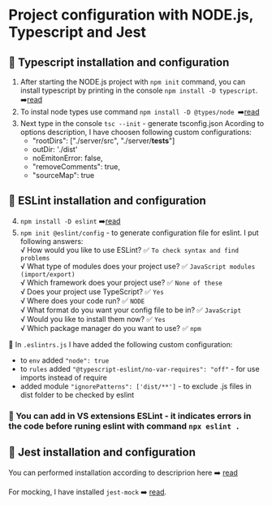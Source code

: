 # Project configuration with NODE.js, Typescript and Jest 

## :green_book: Typescript installation and configuration
1. After starting the NODE.js project with ``npm init`` command, you can install typescript by printing in the console ``npm install -D typescript``. :arrow_right:[read](https://www.npmjs.com/package/typescript)
2. To instal node types use command ``npm install -D @types/node ``:arrow_right:[read](https://www.npmjs.com/package/@types/node)
3. Next type in the console ``tsc --init`` - generate tsconfig.json
   Acording to options description, I have choosen following custom configurations:
   - "rootDirs": ["./server/src", "./server/__tests__"]
   - outDir: './dist'
   - noEmitonError: false,
   - "removeComments": true, 
   - "sourceMap": true 
               
   
## :microscope: ESLint installation and configuration
4.  ``npm install -D eslint`` :arrow_right:[read](https://www.npmjs.com/package/eslint)
5.  ``npm init @eslint/config`` - to generate configuration file for eslint.
   I put following answers:</br>
√ How would you like to use ESLint? :white_check_mark: ``To check syntax and find problems`` </br>
√ What type of modules does your project use? :white_check_mark: ``JavaScript modules (import/export)`` </br>
√ Which framework does your project use? :white_check_mark: ``None of these`` </br>
√ Does your project use TypeScript? :white_check_mark: ``Yes`` </br>
√ Where does your code run? :white_check_mark: ``NODE`` </br>
√ What format do you want your config file to be in? :white_check_mark: ``JavaScript`` </br>
√ Would you like to install them now? :white_check_mark: ``Yes`` </br>
√ Which package manager do you want to use? :white_check_mark:  ``npm`` </br>

:beginner: In ``.eslintrs.js`` I have added the following custom configuration:
- to ``env`` added ``"node": true``
- to ``rules`` added ``"@typescript-eslint/no-var-requires": "off"`` - for use imports instead of require
- added module ``"ignorePatterns": ['dist/**']`` - to exclude .js files in dist folder to be checked by eslint

### :rocket: You can add in VS extensions ESLint - it indicates errors in the code before runing eslint with command ``npx eslint .``

## :test_tube: Jest installation and configuration
You can performed installation according to descriprion here :arrow_right: [read](https://www.npmjs.com/package/ts-jest)

For mocking, I have installed ``jest-mock`` :arrow_right: [read](https://github.com/jestjs/jest).
